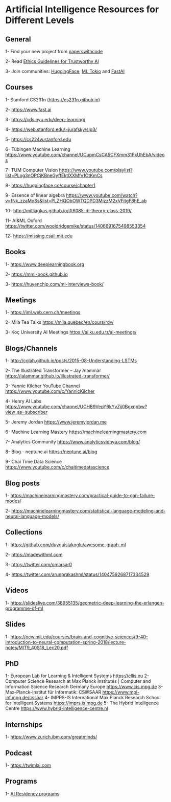 # Artificial Intelligence Resources for Different Levels 

## General

1- Find your new project from <a href="https://paperswithcode.com">paperswithcode</a> 

2- Read <a href="https://ec.europa.eu/newsroom/dae/document.cfm?doc_id=60419">Ethics Guidelines for Trustworthy AI</a> 

3- Join communities: <a href="https://huggingface.co"> HuggingFace</a>, <a href="https://mltokyo.ai"> ML Tokio</a> and <a href="https://www.fast.ai"> FastAI</a>

## Courses
1- Stanford CS231n (https://cs231n.github.io)

2- https://www.fast.ai

3- https://cds.nyu.edu/deep-learning/ 

4- https://web.stanford.edu/~jurafsky/slp3/

5- https://cs224w.stanford.edu  

6- Tübingen Machine Learning https://www.youtube.com/channel/UCupmCsCA5CFXmm31PkUhEbA/videos

7- TUM Computer Vision https://www.youtube.com/playlist?list=PLog3nOPCjKBneGyffEktlXXMfv1OtKmCs

8- https://huggingface.co/course/chapter1 

9- Essence of linear algebra https://www.youtube.com/watch?v=fNk_zzaMoSs&list=PLZHQObOWTQDPD3MizzM2xVFitgF8hE_ab

10- http://mitliagkas.github.io/ift6085-dl-theory-class-2019/ 

11- AI&ML Oxford https://twitter.com/wooldridgemike/status/1406691675498553354

12- https://missing.csail.mit.edu 

## Books 
1- https://www.deeplearningbook.org 

2- https://mml-book.github.io

3- https://huyenchip.com/ml-interviews-book/ 

## Meetings
1- https://iml.web.cern.ch/meetings 

2- Mila Tea Talks https://mila.quebec/en/cours/rdv/

3- Koç University AI Meetings https://ai.ku.edu.tr/ai-meetings/

## Blogs/Channels
1- http://colah.github.io/posts/2015-08-Understanding-LSTMs

2- The Illustrated Transformer – Jay Alammar https://jalammar.github.io/illustrated-transformer/

3- Yannic Kilcher YouTube Channel https://www.youtube.com/c/YannicKilcher

4- Henry AI Labs	https://www.youtube.com/channel/UCHB9VepY6kYvZjj0Bgxnpbw?view_as=subscriber

5- Jeremy Jordan https://www.jeremyjordan.me

6- Machine Learning Mastery https://machinelearningmastery.com

7- Analytics Community https://www.analyticsvidhya.com/blog/

8- Blog - neptune.ai https://neptune.ai/blog

9- Chai Time Data Science https://www.youtube.com/c/chaitimedatascience

## Blog posts
1- https://machinelearningmastery.com/practical-guide-to-gan-failure-modes/ 

2- https://machinelearningmastery.com/statistical-language-modeling-and-neural-language-models/

## Collections
1- https://github.com/duyguislakoglu/awesome-graph-ml

2- https://madewithml.com 

3- https://twitter.com/omarsar0 

4- https://twitter.com/arunprakashml/status/1404759268717334529 

## Videos
1- https://slideslive.com/38955135/geometric-deep-learning-the-erlangen-programme-of-ml 

## Slides
1- https://ocw.mit.edu/courses/brain-and-cognitive-sciences/9-40-introduction-to-neural-computation-spring-2018/lecture-notes/MIT9_40S18_Lec20.pdf 

## PhD
1- European Lab for Learning & Intelligent Systems https://ellis.eu
2- Computer Science Research at Max Planck Institutes | Computer and Information Science Research Germany Europe https://www.cis.mpg.de
3- Max-Planck-Institut für Informatik: CS@SAAR https://www.mpi-inf.mpg.de/cssaar
4- IMPRS-IS International Max Planck Research School for Intelligent Systems https://imprs.is.mpg.de
5- The Hybrid Intelligence Centre https://www.hybrid-intelligence-centre.nl

## Internships
1- https://www.zurich.ibm.com/greatminds/ 

## Podcast
1- https://twimlai.com 

## Programs
1- <a href="https://github.com/dangkhoasdc/awesome-ai-residency"> AI Residency programs</a>
